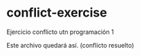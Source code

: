 # conflict-exercise
Ejercicio conflicto utn programación 1 


Este archivo quedará así. (conflicto resuelto)

